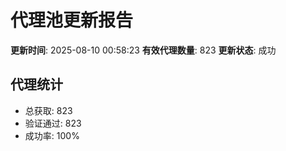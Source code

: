 # 代理池更新报告

**更新时间**: 2025-08-10 00:58:23
**有效代理数量**: 823
**更新状态**:  成功

## 代理统计
- 总获取: 823
- 验证通过: 823
- 成功率: 100%
